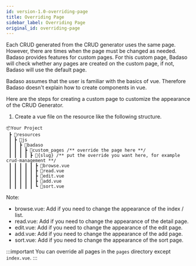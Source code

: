 ```yaml
---
id: version-1.0-overriding-page
title: Overriding Page
sidebar_label: Overriding Page
original_id: overriding-page
---
```


Each CRUD generated from the CRUD generator uses the same page. However, there are times when the page must be changed as needed. Badaso provides features for custom pages. For this custom page, Badaso will check whether any pages are created on the custom page, if not, Badaso will use the default page.

Badaso assumes that the user is familiar with the basics of vue. Therefore Badaso doesn't explain how to create components in vue.

Here are the steps for creating a custom page to customize the appearance of the CRUD Generator.

1. Create a vue file on the resource like the following structure.
```
📦Your Project
 ┣ 📂resources
 ┃ ┣ 📂js
 ┃ ┃ ┣ 📂badaso
 ┃ ┃ ┃ ┣ 📂custom_pages /** override the page here **/
 ┃ ┃ ┃ ┃ ┣ 📂{slug} /** put the override you want here, for example crud-management **/
 ┃ ┃ ┃ ┃ ┃ ┣ 📜browse.vue
 ┃ ┃ ┃ ┃ ┃ ┣ 📜read.vue
 ┃ ┃ ┃ ┃ ┃ ┣ 📜edit.vue
 ┃ ┃ ┃ ┃ ┃ ┣ 📜add.vue
 ┃ ┃ ┃ ┃ ┃ ┗ 📜sort.vue
```

Note:
* browse.vue: Add if you need to change the appearance of the index / list.
* read.vue: Add if you need to change the appearance of the detail page.
* edit.vue: Add if you need to change the appearance of the edit page.
* add.vue: Add if you need to change the appearance of the add page.
* sort.vue: Add if you need to change the appearance of the sort page.

:::important
You can override all pages in the `pages` directory except `index.vue`.
:::